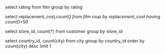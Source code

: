 
select rating from film group by rating

select replacement_cost,count(*) from film roup by replacement_cost having count(*)>50

select store_id, count(*) from customer group by store_id

select  country_id, count(city) from city group by country_id order by count(city) desc  limit 1
